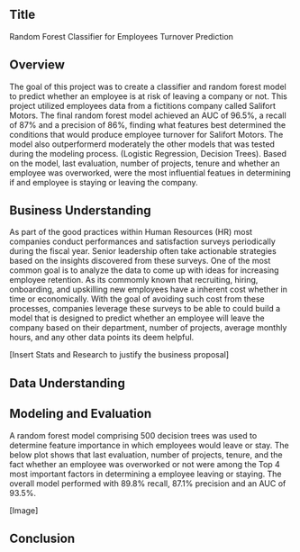 ## Title
Random Forest Classifier for Employees Turnover Prediction

## Overview
The goal of this project was to create a classifier and random forest model to predict whether an employee is at risk of leaving a company or not. This project utilized employees data from a fictitions company called Salifort Motors. The final random forest model achieved an AUC of 96.5%, a recall of 87% and a precision of 86%, finding what features best determined the conditions that would produce employee turnover for Salifort Motors. The model also outperformerd moderately the other models that was tested during the modeling process. (Logistic Regression, Decision Trees). Based on the model, last evaluation, number of projects, tenure and whether an employee was overworked, were the most influential featues in determining if and employee is staying or leaving the company.


## Business Understanding
As part of the good practices within Human Resources (HR) most companies conduct performances and satisfaction surveys periodically during the fiscal year. Senior leadership often take actionable strategies based on the insights discovered from these surveys. One of the most common goal is to analyze the data to come up with ideas for increasing employee retention. As its commomly known that recruiting, hiring, onboarding, and upskilling new employees have a inherent cost whether in time or economically.  With the goal of avoiding such cost from these processes, companies leverage these surveys to be able to could build a model that is designed to predict whether an employee will leave the company based on their department, number of projects, average monthly hours, and any other data points its deem helpful.

[Insert Stats and Research to justify the business proposal]

## Data Understanding


## Modeling and Evaluation
A random forest model comprising 500 decision trees was used to determine feature importance in which employees would leave or stay. The below plot shows that last evaluation, number of projects, tenure, and the fact whether an employee was overworked or not were among the Top 4 most important factors in determining a employee leaving or staying. The overall model performed with 89.8% recall, 87.1% precision and an AUC of 93.5%. 

[Image]


## Conclusion
